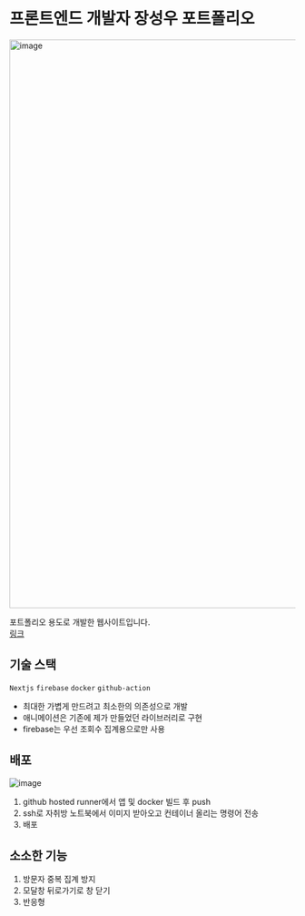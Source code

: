 # 프론트엔드 개발자 장성우 포트폴리오

<img width="1000" alt="image" src="https://github.com/user-attachments/assets/57307af2-cce9-4d7c-965b-ac4e4aed9517">

포트폴리오 용도로 개발한 웹사이트입니다.  
[링크](https://lasbe.kr)

## 기술 스택

`Nextjs` `firebase` `docker` `github-action`

- 최대한 가볍게 만드려고 최소한의 의존성으로 개발
- 애니메이션은 기존에 제가 만들었던 라이브러리로 구현
- firebase는 우선 조회수 집계용으로만 사용

## 배포

![image](https://github.com/user-attachments/assets/255337da-f508-4197-ab43-9aaf4da5c565)

1. github hosted runner에서 앱 및 docker 빌드 후 push
2. ssh로 자취방 노트북에서 이미지 받아오고 컨테이너 올리는 명령어 전송
3. 배포

## 소소한 기능

1. 방문자 중복 집계 방지
2. 모달창 뒤로가기로 창 닫기
3. 반응형
